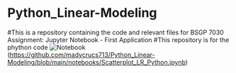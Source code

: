 # Python_Linear-Modeling
#This is a repository containing the code and relevant files for BSGP 7030 Assignment: Jupyter Notebook - First Application
#This repository is for the phython code
![Notebook](https://img.shields.io/badge/Python-LM-blue)(https://github.com/madycrucs713/Python_Linear-Modeling/blob/main/notebooks/Scatterplot_LR_Python.ipynb)
